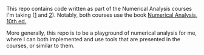 This repo contains code written as part of the Numerical Analysis courses I'm taking ([1](https://www.openu.ac.il/courses/20462.htm) and [2](https://www.openu.ac.il/courses/20900.htm)). Notably, both courses use the book [Numerical Analysis, 10th ed.‏](https://www.amazon.com/Numerical-Analysis-Richard-L-Burden/dp/1305253663).

More generally, this repo is to be a playground of numerical analysis for me, where I can both implemented and use tools that are presented in the courses, or similar to them.